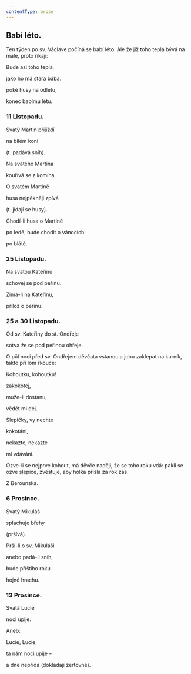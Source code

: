 ```yaml
---
contentType: prose
---
```


## Babí léto.

Ten týden po sv. Václave počíná se babí léto. Ale že již toho tepla bývá na mále, proto říkají:

Bude asi toho tepla,

jako ho má stará bába.

  

poké husy na odletu,

konec babímu létu.

### 11 Listopadu.

Svatý Martin přijíždí

na bílém koni

(t. padává sníh).

  

Na svatého Martina

kouřívá se z komína.

  

O svatém Martině

husa nejpěkněji zpívá

(t. jídají se husy).

  

Chodí-li husa o Martině

po ledě, bude chodit o vánocích

po blátě.

### 25 Listopadu.

Na svatou Kateřinu

schovej se pod peřinu.

  

Zima-li na Kateřinu,

přilož o peřinu.

### 25 a 30 Listopadu.

Od sv. Kateřiny do st. Ondřeje

sotva že se pod peřinou ohřeje.

  

O půl noci před sv. Ondřejem děvčata vstanou a jdou zaklepat na kurník, takto při lom řkouce:

Kohoutku, kohoutku!

zakokotej,

muže-li dostanu,

vědět mi dej.

Slepičky, vy nechte

kokotání,

nekazte, nekazte

mi vdávání.

Ozve-li se nejprve kohout, má děvče naději, že se toho roku vdá: pakli se ozve slepice, zvěstuje, aby holka přišla za rok zas.

Z Berounska.

### 6 Prosince.

Svatý Mikuláš

splachuje břehy

(pršívá).

  

Prší-li o sv. Mikuláši

anebo padá-li sníh,

bude příštího roku

hojné hrachu.

### 13 Prosince.

Svatá Lucie

noci upije.

Aneb:

Lucie, Lucie,

ta nám noci upije –

a dne nepřidá (dokládají žertovně).
